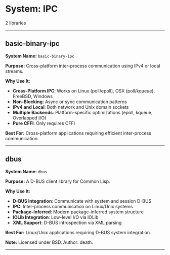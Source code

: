 # System: IPC

2 libraries

---

## basic-binary-ipc

**System Name:** `basic-binary-ipc`

**Purpose:** Cross-platform inter-process communication using IPv4 or local streams.

**Why Use It:**
- **Cross-Platform IPC**: Works on Linux (poll/epoll), OSX (poll/kqueue), FreeBSD, Windows
- **Non-Blocking**: Async or sync communication patterns
- **IPv4 and Local**: Both network and Unix domain sockets
- **Multiple Backends**: Platform-specific optimizations (epoll, kqueue, Overlapped I/O)
- **Pure CFFI**: Only requires CFFI

**Best For:** Cross-platform applications requiring efficient inter-process communication.

---


## dbus

**System Name:** `dbus`

**Purpose:** A D-BUS client library for Common Lisp.

**Why Use It:**
- **D-BUS Integration**: Communicate with system and session D-BUS
- **IPC**: Inter-process communication on Linux/Unix systems
- **Package-Inferred**: Modern package-inferred system structure
- **IOLib Integration**: Low-level I/O via IOLib
- **XML Support**: D-BUS introspection via XML parsing

**Best For:** Linux/Unix applications requiring D-BUS system integration.

**Note:** Licensed under BSD. Author: death.

---


